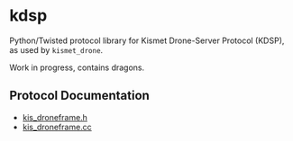 # kdsp #

Python/Twisted protocol library for Kismet Drone-Server Protocol (KDSP), as used by `kismet_drone`.

Work in progress, contains dragons.

## Protocol Documentation ##

* [kis_droneframe.h](https://www.kismetwireless.net/gitweb/?p=kismet.git;a=blob;f=kis_droneframe.h;hb=HEAD)
* [kis_droneframe.cc](https://www.kismetwireless.net/gitweb/?p=kismet.git;a=blob;f=kis_droneframe.cc;hb=HEAD)
